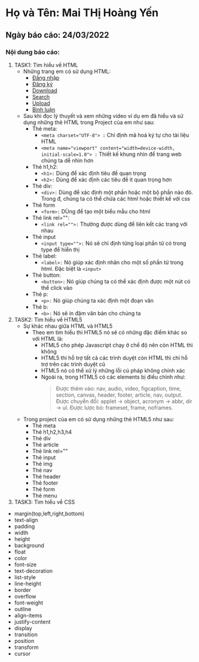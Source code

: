 # Họ và Tên: Mai THị Hoàng Yến
## Ngày báo cáo: 24/03/2022
### Nội dung báo cáo: 
1. TASK1: Tìm hiểu về HTML
   - Những trang em có sử dụng HTML:
     - [Đăng nhập](/Task1_HTML/login.html)
     - [Đăng ký](/Task1_HTML/signup.php)
     - [Download](/Task1_HTML/download.php)
     - [Search](/Task1_HTML/search.php)
     - [Upload](/Task1_HTML/upload.php)
     - [Bình luận](/Task1_HTML/comment.php)
   -  Sau khi đọc lý thuyết và xem những video ví dụ em đã hiểu và sử dụng những thẻ HTML trong Project của em như sau:
      - Thẻ meta:
        - `<meta charset="UTF-8"> :` Chỉ định mã hoá ký tự cho tài liệu HTML       
        - `<meta name="viewport" content="width=device-width, initial-scale=1.0"> :` Thiết kế khung nhìn để trang web chúng ta dễ nhìn hơn
      - Thẻ h1,h2:
        - `<h1>:` Dùng để xác định tiêu đề quan trọng 
        - `<h2>:` Dùng để xác định các tiêu đề ít quan trọng hơn
      - Thẻ div:
        - `<div>:` Dùng để xác định một phần hoặc một bộ phần nào đó. Trong đ, chúng ta có thể chứa các html hoặc thiết kế với css 
      - Thẻ form
        - `<form>:` DÙng để tạo một biểu mẫu cho html 
      - Thẻ link rel="":
        - `<link rel="">:` Thường được dùng để liên kết các trang với nhau 
      - Thẻ input
        - `<input type="">:` Nó sẽ chỉ định từng loại phần tử có trong type để hiển thị  
      - Thẻ label:
        - `<label>:` Nó giúp xác định nhãn cho một số phần tử trong html. Đặc biệt là `<input>` 
      - Thẻ button:
        - `<button>:` Nó giúp chúng ta có thể xác định được một nút có thể click vào  
      - Thẻ p:
        - `<p>:` Nó giúp chúng ta xác định một đoạn văn
      - Thẻ b:
        - `<b>:` Nó sẽ in đậm văn bản cho chúng ta
2. TASK2: Tìm hiểu về HTML5
   - Sự khác nhau giữa HTML và HTML5
     - Theo em tìm hiểu thì HTML5 nó sẽ có những đặc điểm khác so với HTML là:
       - HTML5 cho phép Javascript chạy ở chế độ nên còn HTML thì không
       - HTML5 thì hỗ trợ tất cả các trình duyệt còn HTML thì chỉ hỗ trợ trên các trình duyệt cũ
       - HTML5 nó có thể xử lý những lỗi cú pháp không chính xác
       - Ngoài ra, trong HTML5 có các elements bị điều chỉnh như:
            >Được thêm vào: nav, audio, video, figcaption, time, section, canvas, header, footer, article, nav, output.
            >Được chuyển đổi: applet -> object, acronym -> abbr, dir -> ul.
            >Được lược bỏ: frameset, frame, noframes.
   - Trong project của em có sử dụng những thẻ HTML5 như sau:
      - Thẻ meta
      - Thẻ h1,h2,h3,h4
      - Thẻ div
      - Thẻ article
      - Thẻ link rel=""
      - Thẻ input
      - Thẻ img
      - Thẻ nav
      - Thẻ header
      - Thẻ footer
      - Thẻ form
      - Thẻ menu
3. TASK3: Tìm hiểu về CSS
- margin(top,left,right,bottom)
- text-align 
- padding
- width
- height
- background
- float
- color
- font-size
- text-decoration
- list-style
- line-height
- border
- overflow
- font-weight
- outline
- align-items
- justify-content
- display
- transition
- position
- transform
- cursor
